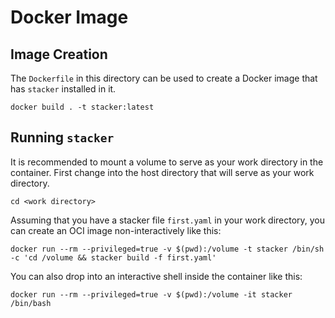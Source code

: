 # Docker Image

## Image Creation

The `Dockerfile` in this directory can be used to create a Docker image that has
`stacker` installed in it.

```
docker build . -t stacker:latest
```

## Running `stacker`

It is recommended to mount a volume to serve as your work directory in the
container. First change into the host directory that will serve as your work
directory.

```
cd <work directory>
```

Assuming that you have a stacker file `first.yaml` in your work directory, you
can create an OCI image non-interactively like this:

```
docker run --rm --privileged=true -v $(pwd):/volume -t stacker /bin/sh -c 'cd /volume && stacker build -f first.yaml'
```

You can also drop into an interactive shell inside the container like this:

```
docker run --rm --privileged=true -v $(pwd):/volume -it stacker /bin/bash

```

